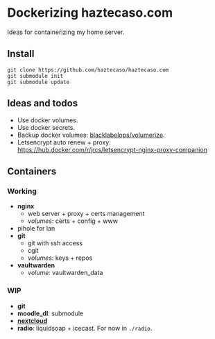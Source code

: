 # Dockerizing haztecaso.com

Ideas for containerizing my home server.

## Install
```
git clone https://github.com/haztecaso/haztecaso.com
git submodule init
git submodule update
```

## Ideas and todos

- Use docker volumes.
- Use docker secrets.
- Backup docker volumes: [blacklabelops/volumerize](https://hub.docker.com/r/blacklabelops/volumerize/).
- Letsencrypt auto renew + proxy: https://hub.docker.com/r/jrcs/letsencrypt-nginx-proxy-companion

## Containers

### Working 

- **nginx**
  - web server + proxy + certs management
  - *volumes*: certs + config + www
- pihole for lan
- **git**
  - git with ssh access
  - cgit
  - *volumes*: keys + repos
- **vaultwarden**
  - *volume*: vaultwarden_data

### WIP

- **git**
- **moodle_dl**: submodule
- [**nextcloud**](https://github.com/nextcloud/docker/tree/master/.examples/docker-compose/with-nginx-proxy/mariadb/fpm)
- **radio**: liquidsoap + icecast. For now in `./radio`.


